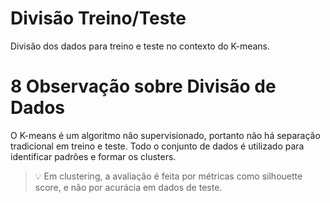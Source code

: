 # Divisão Treino/Teste

Divisão dos dados para treino e teste no contexto do K-means.

# 8 Observação sobre Divisão de Dados

O K-means é um algoritmo não supervisionado, portanto não há separação tradicional em treino e teste. Todo o conjunto de dados é utilizado para identificar padrões e formar os clusters.

> 💡 Em clustering, a avaliação é feita por métricas como silhouette score, e não por acurácia em dados de teste.